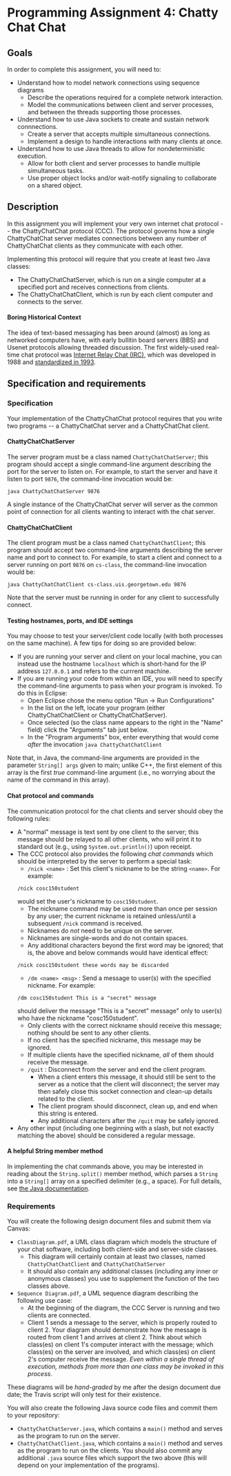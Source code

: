 # Programming Assignment 4: Chatty Chat Chat

## Goals

In order to complete this assignment, you will need to:
- Understand how to model network connections using sequence diagrams
  - Describe the operations required for a complete network interaction.
  - Model the communications between client and server processes, and between the threads supporting those processes.
- Understand how to use Java sockets to create and sustain network connnections.
  - Create a server that accepts multiple simultaneous connections.
  - Implement a design to handle interactions with many clients at once.
- Understand how to use Java threads to allow for nondeterministic execution.
  - Allow for both client and server processes to handle multiple simultaneous tasks.
  - Use proper object locks and/or wait-notify signaling to collaborate on a shared object.

## Description

In this assignment you will implement your very own internet chat protocol -- the ChattyChatChat protocol (CCC). The protocol governs how a single ChattyChatChat server mediates connections between any number of ChattyChatChat clients as they communicate with each other.

Implementing this protocol will require that you create at least two Java classes:
- The ChattyChatChatServer, which is run on a single computer at a specified port and receives connections from clients.
- The ChattyChatChatClient, which is run by each client computer and connects to the server.

#### Boring Historical Context

The idea of text-based messaging has been around (almost) as long as networked computers have, with early bullitin board servers (BBS) and Usenet protocols allowing threaded discussion. The first widely-used real-time chat protocol was [Internet Relay Chat (IRC)](https://en.wikipedia.org/wiki/Internet_Relay_Chat), which was developed in 1988 and [standardized in 1993](https://tools.ietf.org/html/rfc1459).

## Specification and requirements

### Specification

Your implementation of the ChattyChatChat protocol requires that you write two programs -- a ChattyChatChat server and a ChattyChatChat client.

#### ChattyChatChatServer

The server program must be a class named `ChattyChatChatServer`; this program should accept a single command-line argument describing the port for the server to listen on. For example, to start the server and have it listen to port `9876`, the command-line invocation would be:
```
java ChattyChatChatServer 9876
```
A single instance of the ChattyChatChat server will server as the common point of connection for all clients wanting to interact with the chat server.

#### ChattyChatChatClient

The client program must be a class named `ChattyChatChatClient`; this program should accept two command-line arguments describing the server name and port to connect to. For example, to start a client and connect to a server running on port `9876` on `cs-class`, the command-line invocation would be:
```
java ChattyChatChatClient cs-class.uis.georgetown.edu 9876
```
Note that the server must be running in order for any client to successfully connect.

#### Testing hostnames, ports, and IDE settings

You may choose to test your server/client code locally (with both processes on the same machine). A few tips for doing so are provided below:
- If you are running your server and client on your local machine, you can instead use the hostname `localhost` which is short-hand for the IP address `127.0.0.1` and refers to the currrent machine.
- If you are running your code from within an IDE, you will need to specify the command-line arguments to pass when your program is invoked. To do this in Eclipse:
  - Open Eclipse chose the menu option "Run -> Run Configurations"
  - In the list on the left, locate your program (either ChattyChatChatClient or ChattyChatChatServer).
  - Once selected (so the class name appears to the right in the "Name" field) click the "Arguments" tab just below.
  - In the "Program arguments" box, enter everything that would come *after* the invocation `java ChattyChatChatClient`

Note that, in Java, the command-line arguments are provided in the parameter `String[] args` given to main; unlike C++, the first element of this array is the first *true* command-line argument (i.e., no worrying about the name of the command in this array).  

#### Chat protocol and commands

The communication protocol for the chat clients and server should obey the following rules:
- A "normal" message is text sent by one client to the server; this message should be relayed to all other clients, who will print it to standard out (e.g., using `System.out.println()`) upon receipt.
- The CCC protocol also provides the following *chat commands* which should be interpreted by the server to perform a special task:
  - `/nick <name>` : Set this client's nickname to be the string `<name>`. For example:
  ```
  /nick cosc150student
  ```
  would set the user's nickname to `cosc150student`.
    - The nickname command may be used more than once per session by any user; the current nickname is retained unless/until a subsequent `/nick` command is received.
    - Nicknames do *not* need to be unique on the server.
    - Nicknames are single-words and do not contain spaces.
    - Any additional characters beyond the first word may be ignored; that is, the above and below commands would have identical effect:
  ```
  /nick cosc150student these words may be discarded
  ```
  - `/dm <name> <msg>` : Send a message to user(s) with the specified nickname. For example:
  ```
  /dm cosc150student This is a "secret" message
  ```
  should deliver the message "This is a "secret" message" only to user(s) who have the nickname "cosc150student".
    - Only clients with the correct nickname should receive this message; nothing should be sent to any other clients.
    - If no client has the specified nickname, this message may be ignored.
    - If multiple clients have the specified nickname, *all* of them should receive the message.
  - `/quit` : Disconnect from the server and end the client program.
    - When a client enters this message, it should still be sent to the server as a notice that the client will disconnect; the server may then safely close this socket connection and clean-up details related to the client.
    - The client program should disconnect, clean up, and end when this string is entered.
    - Any additional characters after the `/quit` may be safely ignored.
- Any other input (including one beginning with a slash, but not exactly matching the above) should be considered a regular message.

#### A helpful String member method

In implementing the chat commands above, you may be interested in reading about the `String.split()` member method, which parses a `String` into a `String[]` array on a specified delimiter (e.g., a space). For full details, see [the Java documentation](https://docs.oracle.com/en/java/javase/11/docs/api/java.base/java/lang/String.html#split(java.lang.String,int)).


### Requirements

You will create the following design document files and submit them via Canvas:
- `ClassDiagram.pdf`, a UML class diagram which models the structure of your chat software, including both client-side and server-side classes.
  - This diagram will certainly contain at least two classes, named `ChattyChatChatClient` and `ChattyChatChatServer`
  - It should also contain any additional classes (including any inner or anonymous classes) you use to supplement the function of the two classes above.
- `Sequence Diagram.pdf`, a UML sequence diagram describing the following use case:
  - At the beginning of the diagram, the CCC Server is running and two clients are connected.
  - Client 1 sends a message to the server, which is properly routed to client 2.
  Your diagram should demonstrate how the message is routed from client 1 and arrives at client 2. Think about which class(es) on client 1's computer interact with the message; which class(es) on the server are involved, and which class(es) on client 2's computer receive the message. *Even within a single thread of execution, methods from more than one class may be invoked in this process*.

These diagrams will be *hand-graded* by me after the design document due date; the Travis script will only test for their existence.

You will also create the following Java source code files and commit them to your repository:
- `ChattyChatChatServer.java`, which contains a `main()` method and serves as the program to run on the server.
- `ChattyChatChatClient.java`, which contains a `main()` method and serves as the program to run on the clients.
You should also commit any additional `.java` source files which support the two above (this will depend on your implementation of the programs).      
